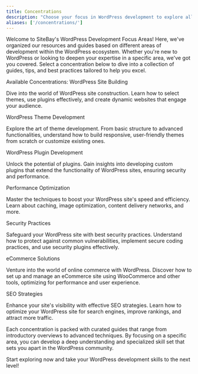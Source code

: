 ```yaml
---
title: Concentrations
description: "Choose your focus in WordPress development to explore all related guides."
aliases: ['/concentrations/']
---
```


Welcome to SiteBay's WordPress Development Focus Areas! Here, we've organized our resources and guides based on different areas of development within the WordPress ecosystem. Whether you're new to WordPress or looking to deepen your expertise in a specific area, we've got you covered. Select a concentration below to dive into a collection of guides, tips, and best practices tailored to help you excel.

Available Concentrations:
WordPress Site Building

Dive into the world of WordPress site construction. Learn how to select themes, use plugins effectively, and create dynamic websites that engage your audience.

WordPress Theme Development

Explore the art of theme development. From basic structure to advanced functionalities, understand how to build responsive, user-friendly themes from scratch or customize existing ones.

WordPress Plugin Development

Unlock the potential of plugins. Gain insights into developing custom plugins that extend the functionality of WordPress sites, ensuring security and performance.

Performance Optimization

Master the techniques to boost your WordPress site's speed and efficiency. Learn about caching, image optimization, content delivery networks, and more.

Security Practices

Safeguard your WordPress site with best security practices. Understand how to protect against common vulnerabilities, implement secure coding practices, and use security plugins effectively.

eCommerce Solutions

Venture into the world of online commerce with WordPress. Discover how to set up and manage an eCommerce site using WooCommerce and other tools, optimizing for performance and user experience.

SEO Strategies

Enhance your site's visibility with effective SEO strategies. Learn how to optimize your WordPress site for search engines, improve rankings, and attract more traffic.

Each concentration is packed with curated guides that range from introductory overviews to advanced techniques. By focusing on a specific area, you can develop a deep understanding and specialized skill set that sets you apart in the WordPress community.

Start exploring now and take your WordPress development skills to the next level!